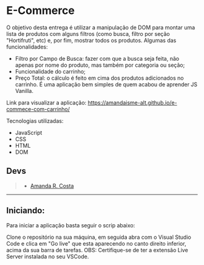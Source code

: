 # E-Commerce

O objetivo desta entrega é utilizar a manipulação de DOM para montar uma lista de produtos com alguns filtros (como busca, filtro por seção "Hortifruti", etc) e, por fim, mostrar todos os produtos.
Algumas das funcionalidades: 
- Filtro por Campo de Busca: fazer com que a busca seja feita, não apenas por nome do produto, mas também por categoria ou seção;
- Funcionalidade do carrinho;
- Preço Total: o cálculo é feito em cima dos produtos adicionados no carrinho.
É uma aplicação bem simples de quem acabou de aprender JS Vanilla.

Link para visualizar a aplicação: https://amandaisme-alt.github.io/e-commece-com-carrinho/


 Tecnologias utilizadas:

 - JavaScript
 - CSS
 - HTML
 - DOM

 ## **Devs**

 > - [Amanda R. Costa](https://www.linkedin.com/in/amanda-fullstack/)

---

## Iniciando:

Para iniciar a aplicação basta seguir o scrip abaixo:

Clone o repositório na sua máquina, em seguida abra com o Visual Studio Code e clica em "Go live" que esta aparecendo no canto direito inferior, acima da sua barra de tarefas.
OBS: Certifique-se de ter a extensão Live Server instalada no seu VSCode.
#
